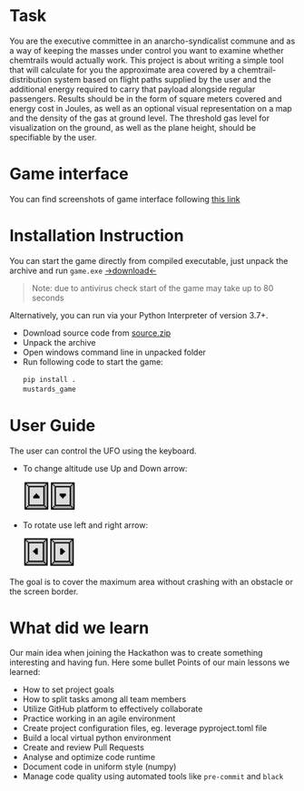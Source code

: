 # Task

You are the executive committee in an anarcho-syndicalist commune and as a way of keeping the 
masses under control you want to examine whether chemtrails would actually work. This project is 
about writing a simple tool that will calculate for you the approximate area covered by a 
chemtrail-distribution system based on flight paths supplied by the user and the additional energy required 
to carry that payload alongside regular passengers. Results should be in the form of square meters covered and
energy cost in Joules, as well as an optional visual representation on a map and the density of the gas at ground level. 
The threshold gas level for visualization on the ground, as well as the plane height, should be specifiable by the user.

# Game interface
You can find screenshots of game interface following [this link](docs/game_interface.md)

# Installation Instruction
You can start the game directly from compiled executable, just unpack the archive and 
run `game.exe` [->download<-](https://github.com/beliaev-maksim/ansys-hackathon-mustards/releases/download/0.0.1/game.zip)

> Note: due to antivirus check start of the game may take up to 80 seconds

Alternatively, you can run via your Python Interpreter of version 3.7+.  
* Download source code from [source.zip](https://github.com/beliaev-maksim/ansys-hackathon-mustards/archive/refs/tags/0.0.1.zip)  
* Unpack the archive
* Open windows command line in unpacked folder 
* Run following code to start the game:
  ```bash
  pip install .
  mustards_game
  ```

# User Guide
The user can control the UFO using the keyboard.
* To change altitude use Up and Down arrow:

    ![Upkey](mustards_game/sprites/UpDown.png)

* To rotate use left and right arrow:

    ![Upkey](mustards_game/sprites/LeftRight.png)
    
The goal is to cover the maximum area without crashing with an obstacle or the screen border.

# What did we learn

Our main idea when joining the Hackathon was to create something interesting and having fun.
Here some bullet Points of our main lessons we learned: 

* How to set project goals
* How to split tasks among all team members
* Utilize GitHub platform to effectively collaborate
* Practice working in an agile environment
* Create project configuration files, eg. leverage pyproject.toml file
* Build a local virtual python environment
* Create and review Pull Requests
* Analyse and optimize code runtime
* Document code in uniform style (numpy)
* Manage code quality using automated tools like `pre-commit` and `black`
